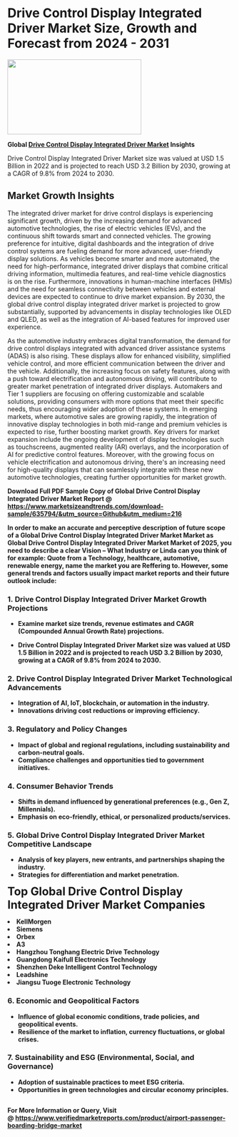 <H1>Drive Control Display Integrated Driver Market Size, Growth and Forecast from 2024 - 2031</H1><img class="aligncenter size-medium wp-image-584254" src="https://thirdeyenews.in/wp-content/uploads/2024/09/Global-Market-Research-300x168.jpeg" alt="" width="300" height="168" /><p><strong>Global&nbsp;<a href="https://www.marketsizeandtrends.com/download-sample/635794/&amp;utm_source=Github&utm_medium=216">Drive Control Display Integrated Driver Market</a> Insights</strong></p><p>Drive Control Display Integrated Driver Market size was valued at USD 1.5 Billion in 2022 and is projected to reach USD 3.2 Billion by 2030, growing at a CAGR of 9.8% from 2024 to 2030.</p><p><h2>Market Growth Insights</h2> <p>The integrated driver market for drive control displays is experiencing significant growth, driven by the increasing demand for advanced automotive technologies, the rise of electric vehicles (EVs), and the continuous shift towards smart and connected vehicles. The growing preference for intuitive, digital dashboards and the integration of drive control systems are fueling demand for more advanced, user-friendly display solutions. As vehicles become smarter and more automated, the need for high-performance, integrated driver displays that combine critical driving information, multimedia features, and real-time vehicle diagnostics is on the rise. Furthermore, innovations in human-machine interfaces (HMIs) and the need for seamless connectivity between vehicles and external devices are expected to continue to drive market expansion. By 2030, the global drive control display integrated driver market is projected to grow substantially, supported by advancements in display technologies like OLED and QLED, as well as the integration of AI-based features for improved user experience.</p> <p><strong></strong></p> <p>As the automotive industry embraces digital transformation, the demand for drive control displays integrated with advanced driver assistance systems (ADAS) is also rising. These displays allow for enhanced visibility, simplified vehicle control, and more efficient communication between the driver and the vehicle. Additionally, the increasing focus on safety features, along with a push toward electrification and autonomous driving, will contribute to greater market penetration of integrated driver displays. Automakers and Tier 1 suppliers are focusing on offering customizable and scalable solutions, providing consumers with more options that meet their specific needs, thus encouraging wider adoption of these systems. In emerging markets, where automotive sales are growing rapidly, the integration of innovative display technologies in both mid-range and premium vehicles is expected to rise, further boosting market growth. Key drivers for market expansion include the ongoing development of display technologies such as touchscreens, augmented reality (AR) overlays, and the incorporation of AI for predictive control features. Moreover, with the growing focus on vehicle electrification and autonomous driving, there's an increasing need for high-quality displays that can seamlessly integrate with these new automotive technologies, creating further opportunities for market growth. <p><strong></p><p><span class=""><strong>Download Full PDF Sample Copy of Global Drive Control Display Integrated Driver Market Report</strong> @ <a href="https://www.marketsizeandtrends.com/download-sample/635794/&amp;utm_source=Github&utm_medium=216" target="_blank">https://www.marketsizeandtrends.com/download-sample/635794/&amp;utm_source=Github&utm_medium=216</a></span></p><p>In order to make an accurate and perceptive description of future scope of a Global&nbsp;Drive Control Display Integrated Driver Market Market as Global&nbsp;Drive Control Display Integrated Driver Market Market of 2025, you need to describe a clear Vision &ndash; What Industry or Linda can you think of for example: Quote from a Technology, healthcare, automotive, renewable energy, name the market you are Reffering to. However, some general trends and factors usually impact market reports and their future outlook include:</p><h3>1.&nbsp;<strong>Drive Control Display Integrated Driver Market Growth Projections</strong></h3><ul><li>Examine market size trends, revenue estimates and CAGR (Compounded Annual Growth Rate) projections.</li><li><p>Drive Control Display Integrated Driver Market size was valued at USD 1.5 Billion in 2022 and is projected to reach USD 3.2 Billion by 2030, growing at a CAGR of 9.8% from 2024 to 2030.</p></li></ul><h3>2.&nbsp;<strong>Drive Control Display Integrated Driver Market Technological Advancements</strong></h3><ul><li>Integration of AI, IoT, blockchain, or automation in the industry.</li><li>Innovations driving cost reductions or improving efficiency.</li></ul><h3>3.&nbsp;<strong>Regulatory and Policy Changes</strong></h3><ul><li>Impact of global and regional regulations, including sustainability and carbon-neutral goals.</li><li>Compliance challenges and opportunities tied to government initiatives.</li></ul><h3>4.&nbsp;<strong>Consumer Behavior Trends</strong></h3><ul><li>Shifts in demand influenced by generational preferences (e.g., Gen Z, Millennials).</li><li>Emphasis on eco-friendly, ethical, or personalized products/services.</li></ul><h3>5.&nbsp;<strong>Global Drive Control Display Integrated Driver Market Competitive Landscape</strong></h3><ul><li>Analysis of key players, new entrants, and partnerships shaping the industry.</li><li>Strategies for differentiation and market penetration.</li></ul><p data-pm-slice="1 1 []"><span style="color: inherit; font-family: inherit; font-size: 25px;">Top Global Drive Control Display Integrated Driver Market Companies</span></p><div class="" data-test-id=""><p><li>KellMorgen</li><li> Siemens</li><li> Orbex</li><li> A3</li><li> Hangzhou Tonghang Electric Drive Technology</li><li> Guangdong Kaifull Electronics Technology</li><li> Shenzhen Deke Intelligent Control Technology</li><li> Leadshine</li><li> Jiangsu Tuoge Electronic Technology</li></p></div><h3>6.&nbsp;<strong>Economic and Geopolitical Factors</strong></h3><ul><li>Influence of global economic conditions, trade policies, and geopolitical events.</li><li>Resilience of the market to inflation, currency fluctuations, or global crises.</li></ul><h3>7.&nbsp;<strong>Sustainability and ESG (Environmental, Social, and Governance)</strong></h3><ul><li>Adoption of sustainable practices to meet ESG criteria.</li><li>Opportunities in green technologies and circular economy principles.</li></ul><h2><strong style="font-size: 14px;">For More Information or Query, Visit @&nbsp;</strong><a style="background-color: #ffffff; font-size: 14px;" href="https://www.marketsizeandtrends.com/report/drive-control-display-integrated-driver-market/" target="_blank">https://www.verifiedmarketreports.com/product/airport-passenger-boarding-bridge-market</a></h2>
